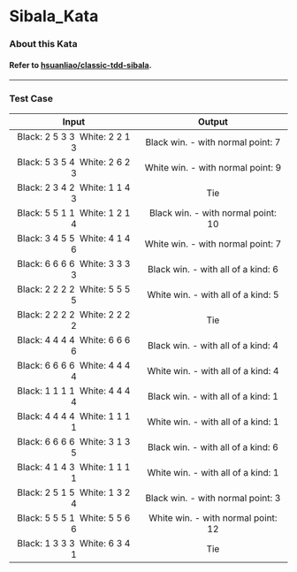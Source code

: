 # Sibala_Kata
### About this Kata
#### Refer to [hsuanliao/classic-tdd-sibala](https://github.com/hsuanliao/classic-tdd-sibala).

<hr>

### Test Case
| Input | Output |
| :----: | :----: |
| Black: 2 5 3 3&nbsp;&nbsp;White: 2 2 1 3 | Black win. - with normal point: 7 |
| Black: 5 3 5 4&nbsp;&nbsp;White: 2 6 2 3 | White win. - with normal point: 9 |
| Black: 2 3 4 2&nbsp;&nbsp;White: 1 1 4 3 | Tie |
| Black: 5 5 1 1&nbsp;&nbsp;White: 1 2 1 4 | Black win. - with normal point: 10 |
| Black: 3 4 5 5&nbsp;&nbsp;White: 4 1 4 6 | White win. - with normal point: 7 |
| Black: 6 6 6 6&nbsp;&nbsp;White: 3 3 3 3 | Black win. - with all of a kind: 6 |
| Black: 2 2 2 2&nbsp;&nbsp;White: 5 5 5 5 | White win. - with all of a kind: 5 |
| Black: 2 2 2 2&nbsp;&nbsp;White: 2 2 2 2 | Tie |
| Black: 4 4 4 4&nbsp;&nbsp;White: 6 6 6 6 | Black win. - with all of a kind: 4 |
| Black: 6 6 6 6&nbsp;&nbsp;White: 4 4 4 4 | White win. - with all of a kind: 4 |
| Black: 1 1 1 1&nbsp;&nbsp;White: 4 4 4 4 | Black win. - with all of a kind: 1|
| Black: 4 4 4 4&nbsp;&nbsp;White: 1 1 1 1 | White win. - with all of a kind: 1|
| Black: 6 6 6 6&nbsp;&nbsp;White: 3 1 3 5 | Black win. - with all of a kind: 6|
| Black: 4 1 4 3&nbsp;&nbsp;White: 1 1 1 1 | White win. - with all of a kind: 1|
| Black: 2 5 1 5&nbsp;&nbsp;White: 1 3 2 4 | Black win. - with normal point: 3 |
| Black: 5 5 5 1&nbsp;&nbsp;White: 5 5 6 6 | White win. - with normal point: 12 |
| Black: 1 3 3 3&nbsp;&nbsp;White: 6 3 4 1 | Tie |
